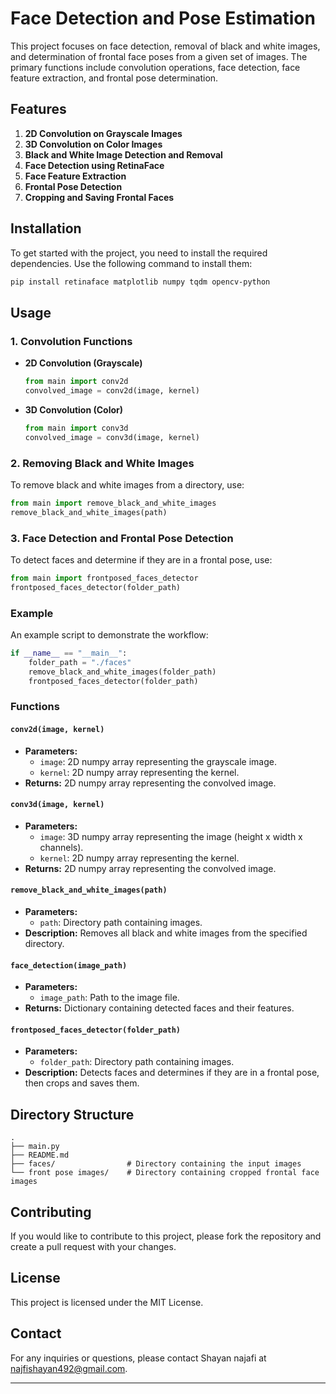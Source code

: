 # Face Detection and Pose Estimation

This project focuses on face detection, removal of black and white images, and determination of frontal face poses from a given set of images. The primary functions include convolution operations, face detection, face feature extraction, and frontal pose determination.

## Features

1. **2D Convolution on Grayscale Images**
2. **3D Convolution on Color Images**
3. **Black and White Image Detection and Removal**
4. **Face Detection using RetinaFace**
5. **Face Feature Extraction**
6. **Frontal Pose Detection**
7. **Cropping and Saving Frontal Faces**

## Installation

To get started with the project, you need to install the required dependencies. Use the following command to install them:

```bash
pip install retinaface matplotlib numpy tqdm opencv-python
```

## Usage

### 1. Convolution Functions

- **2D Convolution (Grayscale)**

  ```python
  from main import conv2d
  convolved_image = conv2d(image, kernel)
  ```

- **3D Convolution (Color)**

  ```python
  from main import conv3d
  convolved_image = conv3d(image, kernel)
  ```

### 2. Removing Black and White Images

To remove black and white images from a directory, use:

```python
from main import remove_black_and_white_images
remove_black_and_white_images(path)
```

### 3. Face Detection and Frontal Pose Detection

To detect faces and determine if they are in a frontal pose, use:

```python
from main import frontposed_faces_detector
frontposed_faces_detector(folder_path)
```

### Example

An example script to demonstrate the workflow:

```python
if __name__ == "__main__":
    folder_path = "./faces"
    remove_black_and_white_images(folder_path)
    frontposed_faces_detector(folder_path)
```

### Functions

#### `conv2d(image, kernel)`

- **Parameters:**
  - `image`: 2D numpy array representing the grayscale image.
  - `kernel`: 2D numpy array representing the kernel.
- **Returns:** 2D numpy array representing the convolved image.

#### `conv3d(image, kernel)`

- **Parameters:**
  - `image`: 3D numpy array representing the image (height x width x channels).
  - `kernel`: 2D numpy array representing the kernel.
- **Returns:** 2D numpy array representing the convolved image.

#### `remove_black_and_white_images(path)`

- **Parameters:**
  - `path`: Directory path containing images.
- **Description:** Removes all black and white images from the specified directory.

#### `face_detection(image_path)`

- **Parameters:**
  - `image_path`: Path to the image file.
- **Returns:** Dictionary containing detected faces and their features.

#### `frontposed_faces_detector(folder_path)`

- **Parameters:**
  - `folder_path`: Directory path containing images.
- **Description:** Detects faces and determines if they are in a frontal pose, then crops and saves them.

## Directory Structure

```
.
├── main.py
├── README.md
├── faces/                # Directory containing the input images
└── front pose images/    # Directory containing cropped frontal face images
```

## Contributing

If you would like to contribute to this project, please fork the repository and create a pull request with your changes.

## License

This project is licensed under the MIT License.

## Contact

For any inquiries or questions, please contact Shayan najafi at  najfishayan492@gmail.com.

---
